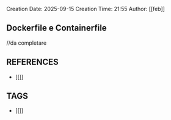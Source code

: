 Creation Date: 2025-09-15 
Creation Time: 21:55
Author: [[feb]]

## Dockerfile e Containerfile

//da completare
## REFERENCES
- [[]]
## TAGS
- [[]]